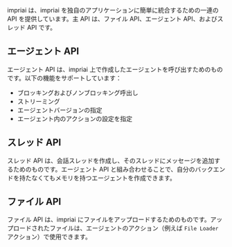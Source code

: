 impriai は、impriai を独自のアプリケーションに簡単に統合するための一連の API を提供しています。主 API は、ファイル API、エージェント API、およびスレッド API です。

## エージェント API

エージェント API は、impriai 上で作成したエージェントを呼び出すためのものです。以下の機能をサポートしています：

- ブロッキングおよびノンブロッキング呼出し
- ストリーミング
- エージェントバージョンの指定
- エージェント内のアクションの設定を指定

## スレッド API

スレッド API は、会話スレッドを作成し、そのスレッドにメッセージを追加するためのものです。エージェント API と組み合わせることで、自分のバックエンドを持たなくてもメモリを持つエージェントを作成できます。

## ファイル API

ファイル API は、impriai にファイルをアップロードするためのものです。アップロードされたファイルは、エージェントのアクション（例えば `File Loader` アクション）で使用できます。
